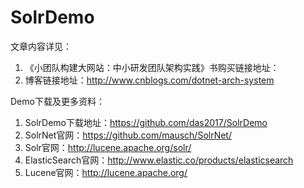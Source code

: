 # SolrDemo
文章内容详见：
1. 《小团队构建大网站：中小研发团队架构实践》书购买链接地址：
2. 博客链接地址：http://www.cnblogs.com/dotnet-arch-system

Demo下载及更多资料：
1. SolrDemo下载地址：https://github.com/das2017/SolrDemo
2. SolrNet官网：https://github.com/mausch/SolrNet/
3. Solr官网：http://lucene.apache.org/solr/
4. ElasticSearch官网：http://www.elastic.co/products/elasticsearch
5. Lucene官网：http://lucene.apache.org/
